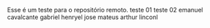 Esse é um teste para o repositório remoto.
teste 01
teste 02 
emanuel cavalcante 
gabriel henryel 
jose mateus
arthur
linconl 
